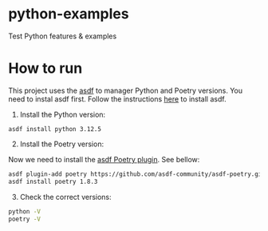 # python-examples
Test Python features &amp; examples

# How to run

This project uses the [asdf](https://asdf-vm.com/) to manager Python and Poetry versions. You need to instal asdf first. Follow the instructions [here](https://asdf-vm.com/guide/getting-started.html#_1-install-dependencies) to install asdf.

1. Install the Python version:

```
asdf install python 3.12.5
```

2. Install the Poetry version:

Now we need to install the [asdf Poetry plugin](https://github.com/asdf-community/asdf-poetry). See bellow:

```bash
asdf plugin-add poetry https://github.com/asdf-community/asdf-poetry.git
asdf install poetry 1.8.3
```

3. Check the correct versions:

```bash
python -V
poetry -V
```